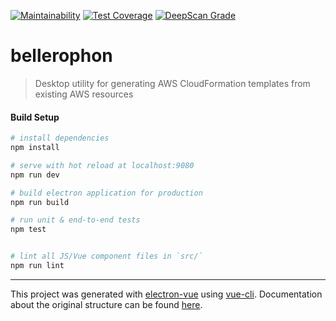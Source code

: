 [![Maintainability](https://api.codeclimate.com/v1/badges/524571d17dba6b0c5daa/maintainability)](https://codeclimate.com/github/arminhammer/bellerophon/maintainability)
[![Test Coverage](https://api.codeclimate.com/v1/badges/524571d17dba6b0c5daa/test_coverage)](https://codeclimate.com/github/arminhammer/bellerophon/test_coverage)
[![DeepScan Grade](https://deepscan.io/api/projects/1497/branches/4810/badge/grade.svg)](https://deepscan.io/dashboard/#view=project&pid=1497&bid=4810)

# bellerophon

> Desktop utility for generating AWS CloudFormation templates from existing AWS resources

#### Build Setup

```bash
# install dependencies
npm install

# serve with hot reload at localhost:9080
npm run dev

# build electron application for production
npm run build

# run unit & end-to-end tests
npm test


# lint all JS/Vue component files in `src/`
npm run lint
```

---

This project was generated with [electron-vue](https://github.com/SimulatedGREG/electron-vue) using [vue-cli](https://github.com/vuejs/vue-cli). Documentation about the original structure can be found [here](https://simulatedgreg.gitbooks.io/electron-vue/content/index.html).
